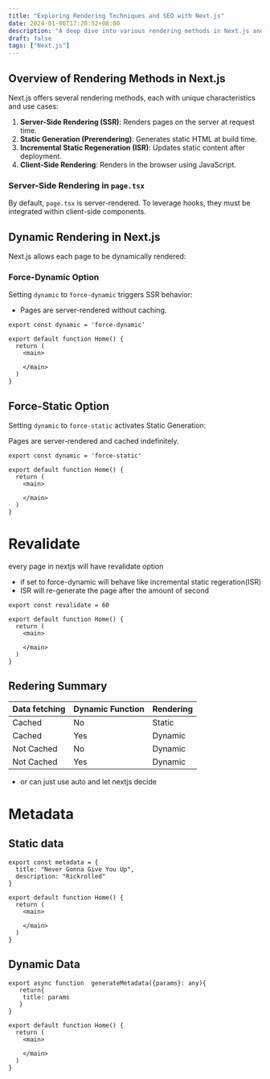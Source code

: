 ```yaml
---
title: "Exploring Rendering Techniques and SEO with Next.js"
date: 2024-01-06T17:20:52+08:00
description: "A deep dive into various rendering methods in Next.js and their impact on SEO."
draft: false
tags: ["Next.js"]
---
```

## Overview of Rendering Methods in Next.js

Next.js offers several rendering methods, each with unique characteristics and use cases:

1. **Server-Side Rendering (SSR)**: Renders pages on the server at request time.
2. **Static Generation (Prerendering)**: Generates static HTML at build time.
3. **Incremental Static Regeneration (ISR)**: Updates static content after deployment.
4. **Client-Side Rendering**: Renders in the browser using JavaScript.

### Server-Side Rendering in `page.tsx`
By default, `page.tsx` is server-rendered. To leverage hooks, they must be integrated within client-side components.

## Dynamic Rendering in Next.js

Next.js allows each page to be dynamically rendered:

### Force-Dynamic Option
Setting `dynamic` to `force-dynamic` triggers SSR behavior:
- Pages are server-rendered without caching.

```
export const dynamic = 'force-dynamic'

export default function Home() {
  return (
    <main>

    </main>
  )
}
```

## Force-Static Option

Setting `dynamic` to `force-static` activates Static Generation:

Pages are server-rendered and cached indefinitely.

```
export const dynamic = 'force-static'

export default function Home() {
  return (
    <main>

    </main>
  )
}
```

# Revalidate

every page in nextjs will have revalidate option
- if set to force-dynamic will behave like incremental static regeration(ISR)
- ISR will re-generate the page after the amount of second
```
export const revalidate = 60

export default function Home() {
  return (
    <main>

    </main>
  )
}
```


## Redering Summary
| Data fetching | Dynamic Function | Rendering |
| ------------- |--------------------|-----------|
| Cached | No | Static |
| Cached | Yes | Dynamic |
| Not Cached | No | Dynamic |
| Not Cached | Yes | Dynamic |

- or can just use auto and let nextjs decide

# Metadata

## Static data
```tsx
export const metadata = {
  title: "Never Gonna Give You Up",
  description: "Rickrolled"
}

export default function Home() {
  return (
    <main>

    </main>
  )
}
```

## Dynamic Data
```tsx
export async function  generateMetadata({params}: any){
   return{
    title: params
   }
}

export default function Home() {
  return (
    <main>

    </main>
  )
}
```